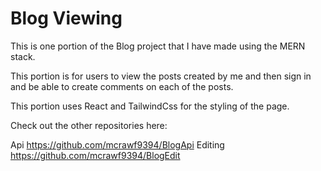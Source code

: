 # Blog Viewing

This is one portion of the Blog project that I have made using the MERN stack.

This portion is for users to view the posts created by me and then sign in and be able to create comments on each of the posts.

This portion uses React and TailwindCss for the styling of the page.

Check out the other repositories here:

Api
https://github.com/mcrawf9394/BlogApi
Editing 
https://github.com/mcrawf9394/BlogEdit